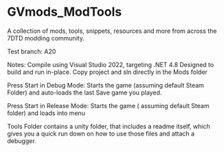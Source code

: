 # GVmods_ModTools
A collection of mods, tools, snippets, resources and more from across the 7DTD modding community.

Test branch: A20

Notes:
  Compile using Visual Studio 2022, targeting .NET 4.8
  Designed to build and run in-place. Copy project and sln directly in the Mods folder
  
  Press Start in Debug Mode: 
    Starts the game (assuming default Steam Folder) and auto-loads the last Save game you played.
    
  Press Start in Release Mode:
    Starts the game ( assuming default Steam folder) and loads into menu
    
  Tools Folder contains a unity folder, that includes a readme itself, which gives you a quick run down on how to use those files and attach a debugger.



